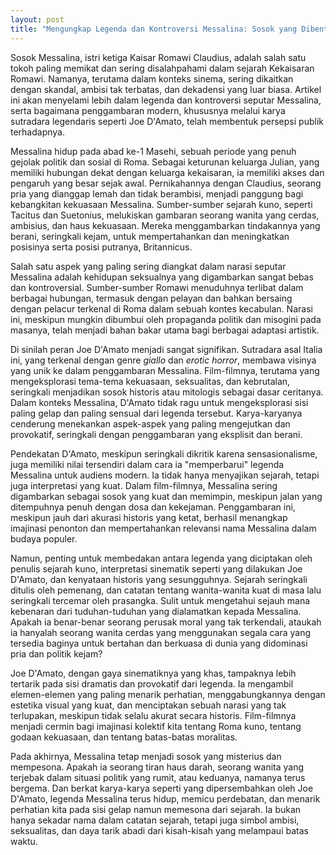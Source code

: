 ```yaml
---
layout: post
title: "Mengungkap Legenda dan Kontroversi Messalina: Sosok yang Dibentuk oleh Sinema dan Sejarah"
---
```


Sosok Messalina, istri ketiga Kaisar Romawi Claudius, adalah salah satu tokoh paling memikat dan sering disalahpahami dalam sejarah Kekaisaran Romawi. Namanya, terutama dalam konteks sinema, sering dikaitkan dengan skandal, ambisi tak terbatas, dan dekadensi yang luar biasa. Artikel ini akan menyelami lebih dalam legenda dan kontroversi seputar Messalina, serta bagaimana penggambaran modern, khususnya melalui karya sutradara legendaris seperti Joe D'Amato, telah membentuk persepsi publik terhadapnya.

Messalina hidup pada abad ke-1 Masehi, sebuah periode yang penuh gejolak politik dan sosial di Roma. Sebagai keturunan keluarga Julian, yang memiliki hubungan dekat dengan keluarga kekaisaran, ia memiliki akses dan pengaruh yang besar sejak awal. Pernikahannya dengan Claudius, seorang pria yang dianggap lemah dan tidak berambisi, menjadi panggung bagi kebangkitan kekuasaan Messalina. Sumber-sumber sejarah kuno, seperti Tacitus dan Suetonius, melukiskan gambaran seorang wanita yang cerdas, ambisius, dan haus kekuasaan. Mereka menggambarkan tindakannya yang berani, seringkali kejam, untuk mempertahankan dan meningkatkan posisinya serta posisi putranya, Britannicus.

Salah satu aspek yang paling sering diangkat dalam narasi seputar Messalina adalah kehidupan seksualnya yang digambarkan sangat bebas dan kontroversial. Sumber-sumber Romawi menuduhnya terlibat dalam berbagai hubungan, termasuk dengan pelayan dan bahkan bersaing dengan pelacur terkenal di Roma dalam sebuah kontes kecabulan. Narasi ini, meskipun mungkin dibumbui oleh propaganda politik dan misogini pada masanya, telah menjadi bahan bakar utama bagi berbagai adaptasi artistik.

Di sinilah peran Joe D'Amato menjadi sangat signifikan. Sutradara asal Italia ini, yang terkenal dengan genre *giallo* dan *erotic horror*, membawa visinya yang unik ke dalam penggambaran Messalina. Film-filmnya, terutama yang mengeksplorasi tema-tema kekuasaan, seksualitas, dan kebrutalan, seringkali menjadikan sosok historis atau mitologis sebagai dasar ceritanya. Dalam konteks Messalina, D'Amato tidak ragu untuk mengeksplorasi sisi paling gelap dan paling sensual dari legenda tersebut. Karya-karyanya cenderung menekankan aspek-aspek yang paling mengejutkan dan provokatif, seringkali dengan penggambaran yang eksplisit dan berani.

Pendekatan D'Amato, meskipun seringkali dikritik karena sensasionalisme, juga memiliki nilai tersendiri dalam cara ia "memperbarui" legenda Messalina untuk audiens modern. Ia tidak hanya menyajikan sejarah, tetapi juga interpretasi yang kuat. Dalam film-filmnya, Messalina sering digambarkan sebagai sosok yang kuat dan memimpin, meskipun jalan yang ditempuhnya penuh dengan dosa dan kekejaman. Penggambaran ini, meskipun jauh dari akurasi historis yang ketat, berhasil menangkap imajinasi penonton dan mempertahankan relevansi nama Messalina dalam budaya populer.

Namun, penting untuk membedakan antara legenda yang diciptakan oleh penulis sejarah kuno, interpretasi sinematik seperti yang dilakukan Joe D'Amato, dan kenyataan historis yang sesungguhnya. Sejarah seringkali ditulis oleh pemenang, dan catatan tentang wanita-wanita kuat di masa lalu seringkali tercemar oleh prasangka. Sulit untuk mengetahui sejauh mana kebenaran dari tuduhan-tuduhan yang dialamatkan kepada Messalina. Apakah ia benar-benar seorang perusak moral yang tak terkendali, ataukah ia hanyalah seorang wanita cerdas yang menggunakan segala cara yang tersedia baginya untuk bertahan dan berkuasa di dunia yang didominasi pria dan politik kejam?

Joe D'Amato, dengan gaya sinematiknya yang khas, tampaknya lebih tertarik pada sisi dramatis dan provokatif dari legenda. Ia mengambil elemen-elemen yang paling menarik perhatian, menggabungkannya dengan estetika visual yang kuat, dan menciptakan sebuah narasi yang tak terlupakan, meskipun tidak selalu akurat secara historis. Film-filmnya menjadi cermin bagi imajinasi kolektif kita tentang Roma kuno, tentang godaan kekuasaan, dan tentang batas-batas moralitas.

Pada akhirnya, Messalina tetap menjadi sosok yang misterius dan mempesona. Apakah ia seorang tiran haus darah, seorang wanita yang terjebak dalam situasi politik yang rumit, atau keduanya, namanya terus bergema. Dan berkat karya-karya seperti yang dipersembahkan oleh Joe D'Amato, legenda Messalina terus hidup, memicu perdebatan, dan menarik perhatian kita pada sisi gelap namun memesona dari sejarah. Ia bukan hanya sekadar nama dalam catatan sejarah, tetapi juga simbol ambisi, seksualitas, dan daya tarik abadi dari kisah-kisah yang melampaui batas waktu.
